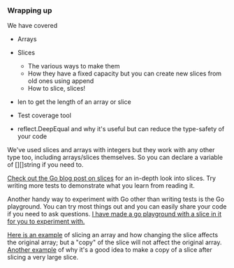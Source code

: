 ### Wrapping up
We have covered  
+ Arrays  
+ Slices  
    + The various ways to make them  
    + How they have a fixed capacity but you can create new slices from old ones using append
    + How to slice, slices!

+ len to get the length of an array or slice
+ Test coverage tool
+ reflect.DeepEqual and why it's useful but can reduce the type-safety of your code

We've used slices and arrays with integers but they work with any other type too, including arrays/slices themselves. So you can declare a variable of [][]string if you need to.

[Check out the Go blog post on slices](https://blog.golang.org/go-slices-usage-and-internals) for an in-depth look into slices. Try writing more tests to demonstrate what you learn from reading it.

Another handy way to experiment with Go other than writing tests is the Go playground. You can try most things out and you can easily share your code if you need to ask questions. [I have made a go playground with a slice in it for you to experiment with.​](https://play.golang.org/p/ICCWcRGIO68)

[Here is an example](https://play.golang.org/p/bTrRmYfNYCp) of slicing an array and how changing the slice affects the original array; but a "copy" of the slice will not affect the original array. [Another example](https://play.golang.org/p/Poth8JS28sc) of why it's a good idea to make a copy of a slice after slicing a very large slice.

